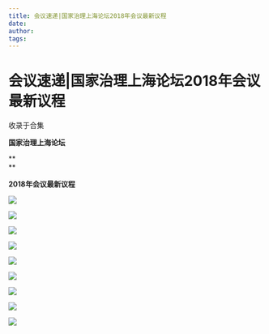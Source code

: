 ```yaml
---
title: 会议速递|国家治理上海论坛2018年会议最新议程
date: 
author: 
tags: 
---
```

# 会议速递|国家治理上海论坛2018年会议最新议程


收录于合集

**国家治理上海论坛**

 **  
**

 **2018年会议最新议程**

![](/images/507/2.png)

![](/images/507/3.jpeg)

![](/images/507/4.jpeg)

![](/images/507/5.jpeg)

![](/images/507/6.jpeg)

![](/images/507/7.png)

![](/images/507/8.jpeg)

![](/images/507/9.jpeg)

![](/images/507/10.jpeg)

  

